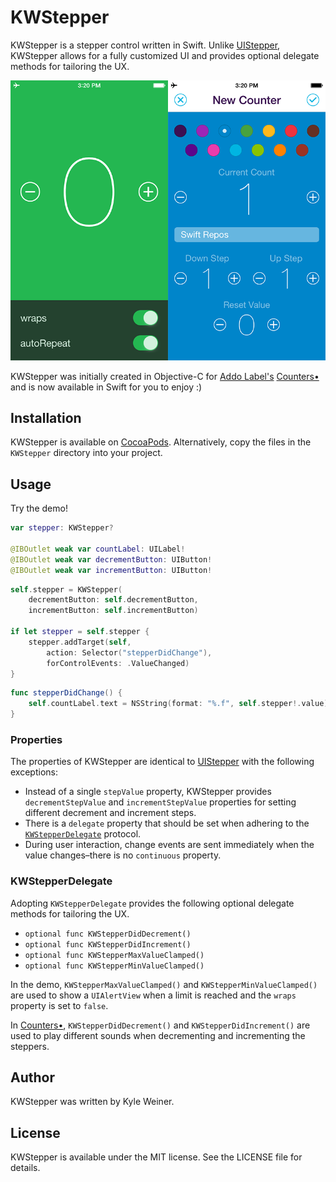 # KWStepper

KWStepper is a stepper control written in Swift. Unlike [UIStepper](https://developer.apple.com/library/ios/documentation/UIKit/Reference/UIStepper_Class/index.html), KWStepper allows for a fully customized UI and provides optional delegate methods for tailoring the UX.

![KWStepper Screenshot](screenshots.png?raw=true)

 KWStepper was initially created in Objective-C for [Addo Label's](http://addolabel.com/) [Counters•](https://itunes.apple.com/app/id722416562?mt=8) and is now available in Swift for you to enjoy :)

## Installation

KWStepper is available on [CocoaPods](http://cocoapods.org). Alternatively, copy the files in the `KWStepper` directory into your project.

## Usage

Try the demo!

```swift
var stepper: KWStepper?

@IBOutlet weak var countLabel: UILabel!
@IBOutlet weak var decrementButton: UIButton!
@IBOutlet weak var incrementButton: UIButton!
```

```swift
self.stepper = KWStepper(
    decrementButton: self.decrementButton,
    incrementButton: self.incrementButton)

if let stepper = self.stepper {
    stepper.addTarget(self,
        action: Selector("stepperDidChange"),
        forControlEvents: .ValueChanged)
}
```

```swift
func stepperDidChange() {
    self.countLabel.text = NSString(format: "%.f", self.stepper!.value)
}
```

### Properties

The properties of KWStepper are identical to [UIStepper](https://developer.apple.com/library/ios/documentation/UIKit/Reference/UIStepper_Class/index.html) with the following exceptions:

* Instead of a single `stepValue` property, KWStepper provides `decrementStepValue` and `incrementStepValue` properties for setting different decrement and increment steps.
* There is a `delegate` property that should be set when adhering to the [`KWStepperDelegate`](#kwstepperdelegate) protocol.
* During user interaction, change events are sent immediately when the value changes–there is no `continuous` property. 

### KWStepperDelegate

Adopting `KWStepperDelegate` provides the following optional delegate methods for tailoring the UX.

* `optional func KWStepperDidDecrement()`
* `optional func KWStepperDidIncrement()`
* `optional func KWStepperMaxValueClamped()`
* `optional func KWStepperMinValueClamped()`

In the demo, `KWStepperMaxValueClamped()` and `KWStepperMinValueClamped()` are used to show a `UIAlertView` when a limit is reached and the `wraps` property is set to `false`.

In [Counters•](https://itunes.apple.com/app/id722416562?mt=8), `KWStepperDidDecrement()` and `KWStepperDidIncrement()` are used to play different sounds when decrementing and incrementing the steppers.

## Author

KWStepper was written by Kyle Weiner.

## License

KWStepper is available under the MIT license. See the LICENSE file for details.
